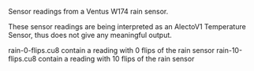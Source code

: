 Sensor readings from a Ventus W174 rain sensor.

These sensor readings are being interpreted as an AlectoV1 Temperature Sensor, thus does not give any meaningful output.

rain-0-flips.cu8 contain a reading with 0 flips of the rain sensor
rain-10-flips.cu8 contain a reading with 10 flips of the rain sensor
